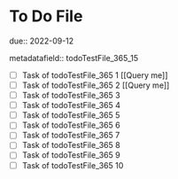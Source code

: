 # To Do File

due:: 2022-09-12

metadatafield:: todoTestFile_365_15

- [ ] Task of todoTestFile_365 1 [[Query me]]
- [ ] Task of todoTestFile_365 2 [[Query me]]
- [ ] Task of todoTestFile_365 3
- [ ] Task of todoTestFile_365 4
- [ ] Task of todoTestFile_365 5
- [ ] Task of todoTestFile_365 6
- [ ] Task of todoTestFile_365 7
- [ ] Task of todoTestFile_365 8
- [ ] Task of todoTestFile_365 9
- [ ] Task of todoTestFile_365 10
